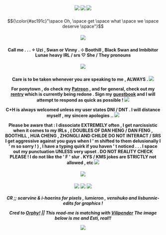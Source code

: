 <h5 align="center">
<img src="https://64.media.tumblr.com/b2fb06625a15668d8d028a2a82e32af0/c3c3aa2f9d7a1fb1-cb/s1280x1920/d5eb53c50d2c24da3d3ab759c88a2abb37f27fe2.pnj"/>
<img src="https://64.media.tumblr.com/01c7d58750674054418bded6dffd44c1/7c05b9b701a41a99-36/s1280x1920/860c134844279fb35b7e48800ce7552d77bff69a.pnj"/>

<img src="https://64.media.tumblr.com/1328ef96fef208597c4ee2ce50c88a19/038b5d1fbc72f290-d0/s400x600/fe182189e15a8bfcc1ae0821d89668ee1993c055.gifv"/>
</h5>


$${\color{#ac191c}"\space Oh, \space get \space what \space we \space deserve \space"}$$

<h5 align="center">
<img src="https://64.media.tumblr.com/c8a9b45bfeda18d97822e8118d753823/0b1cbee1c0dad611-dd/s2048x3072/8f4b158106391c9173ecdcea33a70e4998973a60.pnj"/>
</h5>  

<h4 align="center">
Call me . . . ✧ Uzi , Swan or Vinny . ⊹ Boothill , Black Swan and Imbibitor Lunae heavy IRL / srs ♡ She / They pronouns
</h4> 
<h5 align="center">
<img src="https://64.media.tumblr.com/265e0fb22d96e08bea81391d2995b8ab/b93506f0e2176062-89/s400x600/0ae28c985abd9d6677e897c81db3fd3fdafb6cf8.gif"/>
</h5>  
<h4 align="center">

Care is to be taken whenever you are speaking to me , ALWAYS . <img src="https://64.media.tumblr.com/bd5f9673e25be5b1ef369bce4bfa6cec/4e25f56b77720d16-4a/s75x75_c1/d57551167bb3efafcb205e796df5ff1053256b76.gif"/>

For ponytown , do check my [Patreon](https://patreon.com/villyth) , and for general, check out my [rentry](https://rentry.co/Keqingxuan) which is currently being redone .
Sign my [guestbook](https://villyth.123guestbook.com/) and I will attempt to respond as quick as possible ! <img src="https://64.media.tumblr.com/a5d4464a34c7da921c8f06e94d2f0e2c/f56584a62a20a833-66/s75x75_c1/1b40ffd353a1483a998e013eace63f18378df988.gif"/>

C+H is always welcomed unless my user states DNI / DNT . I will distance myself , my sincere apologies .. <img src="https://64.media.tumblr.com/3b0de7bc29f7276aab1e4ca49a8179be/f56584a62a20a833-0b/s75x75_c1/bf9187ddf0223a2e3f7bdef9bef427e8932254e2.gif"/>

Please be aware that : I dissociate EXTREMELY often , I get narcissistic when it comes to my IRLs , ( DOUBLES OF DAN HENG / DAN FENG , BOOTHILL , HUA CHENG , ZHONGLI AND CHILDE DO NOT INTERACT / SRS I get aggressive against you guys when I ' m shifted to them delusionally I ' m so sorry ! ) , I have a typing quirk if you haven ' t noticed . . . I space out my punctuation UNLESS very upset . DO NOT REALITY CHECK PLEASE ! I do not like the ' F ' slur . KYS / KMS jokes are STRICTLY not allowed , etc <img src="https://64.media.tumblr.com/48d355ab2558992c964aaa251de9c7fb/4e25f56b77720d16-dc/s75x75_c1/57a538e04a41243c39e47cf3233dea812e619c07.gif"/>
</h4> 

<h5 align="center">
<img src="https://64.media.tumblr.com/f28415f16e7d38bc2fae245a515631ea/0b1cbee1c0dad611-57/s2048x3072/badc4733390c1431d4bb4c4ddf74b66b417c2e6c.pnj"/>
</h5>

<p align ="center">
<img src="https://64.media.tumblr.com/1328ef96fef208597c4ee2ce50c88a19/038b5d1fbc72f290-d0/s400x600/fe182189e15a8bfcc1ae0821d89668ee1993c055.gif"/>
</h5>

<img src="https://64.media.tumblr.com/d73f388cc8b83a502aa84907d6ba513c/7c05b9b701a41a99-ef/s1280x1920/1725a9e6c8b11f848a4220e361f05ca2c96fff8b.pnj"/>
<img src="https://64.media.tumblr.com/b2fb06625a15668d8d028a2a82e32af0/c3c3aa2f9d7a1fb1-cb/s1280x1920/d5eb53c50d2c24da3d3ab759c88a2abb37f27fe2.pnj"/>

<h5 align="center">

CR ;; scarvine & i-haerins for pixels , lumieron , venshuko and lisbunnie-edits for graphics !

Cred to [Orphy!](https://github.com/Ovrpheus) || This read-me is matching with [Vilipender](https://github.com/vilipender) The image below is me and Esti, real!!

<img src="https://64.media.tumblr.com/f27a3e9cb2102fcfaef3ccdd1ae6de12/80d785fe68d34d09-bb/s2048x3072/aacfa88fbe0a77e8a7172870c3d1c5e66e879872.gif"/>

</h5>

